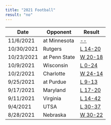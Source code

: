 ```yaml
---
title: "2021 Football"
result: "no"
---
```


| Date | Opponent | Result |
|-|-|-|
| 11/6/2021 | at Minnesota | [--](https://www.espn.com/college-football/game/_/gameId/401282720) |
| 10/30/2021 | Rutgers | [L 14-20](https://www.espn.com/college-football/game/_/gameId/401282719) |
| 10/23/2021 | at Penn State | [W 20-18](https://www.espn.com/college-football/game/_/gameId/401282717) |
| 10/9/2021 | Wisconsin | [L 0-24](https://www.espn.com/college-football/game/_/gameId/401282718) |
| 10/2/2021 | Charlotte | [W 24-14](https://www.espn.com/college-football/game/_/gameId/401282219) |
| 9/25/2021 | at Purdue | [L 9-13](https://www.espn.com/college-football/game/_/gameId/401282716) |
| 9/17/2021 | Maryland | [L 17-20](https://www.espn.com/college-football/game/_/gameId/401282715) |
| 9/11/2021 | Virginia | [L 14-42](https://www.espn.com/college-football/game/_/gameId/401282624) |
| 9/4/2021 | UTSA | [L 30-37](https://www.espn.com/college-football/game/_/gameId/401282179) |
| 8/28/2021 | Nebraska | [W 30-22](https://www.espn.com/college-football/game/_/gameId/401282714) |
